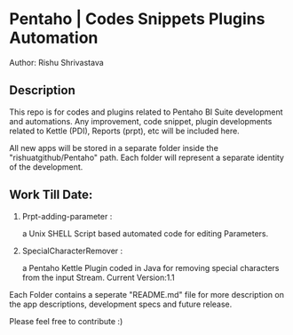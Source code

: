Pentaho | Codes Snippets Plugins Automation
=======
Author: Rishu Shrivastava

Description
---
This repo is for codes and plugins related to Pentaho BI Suite development and automations. Any improvement, code snippet, plugin developments related to Kettle (PDI), Reports (prpt), etc will be included here.

All new apps will be stored in a separate folder inside the "rishuatgithub/Pentaho" path. Each folder will represent a separate identity of the development.

Work Till Date:
---
1. Prpt-adding-parameter : 

    a Unix SHELL Script based automated code for editing Parameters.

2. SpecialCharacterRemover : 

    a Pentaho Kettle Plugin coded in Java for removing special characters from the input Stream. Current Version:1.1
    
    
    
Each Folder contains a seperate "README.md" file for more description on the app descriptions, development specs and future release.

Please feel free to contribute :)
